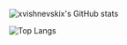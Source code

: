 ![xvishnevskix's GitHub stats](https://github-readme-stats.vercel.app/api?username=anuraghazra&show_icons=true&bg_color=00000000)




![Top Langs](https://github-readme-stats.vercel.app/api/top-langs/?username=anuraghazra&layout=compact)
